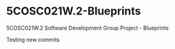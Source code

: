 # 5COSC021W.2-Blueprints
5COSC021W.2 Software Development Group Project - Blueprints

Testing new commits
